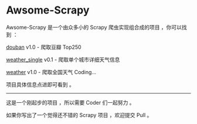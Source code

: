 # Awsome-Scrapy

Awsome-Scrapy 是一个由众多小的 Scrapy 爬虫实现组合成的项目 ，你可以找到 ：

[douban](./douban) v1.0 - 爬取豆瓣 Top250  

[weather_single](weather_single) v0.1 - 爬取单个城市详细天气信息

[weather](weather) v1.0 - 爬取全国天气 Coding...

项目具体信息点进即可看到 。

****

这是一个刚起步的项目 ，所以需要 Coder 们一起努力 。  

如果你写出了一个觉得还不错的 Scrapy 项目 ，欢迎提交 Pull 。

